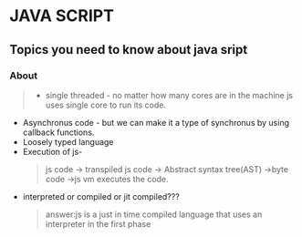 # JAVA SCRIPT
## Topics you need to know about java sript
### About
> - single threaded - no matter how many cores are in the machine js uses single core to run its code.
  - Asynchronus code - but we can make it a type of synchronus by using callback functions.
  - Loosely typed language
  - Execution of js- 
    > js code -> transpiled js code -> Abstract syntax tree(AST) ->byte code ->js vm executes the code.
  - interpreted or compiled or jit compiled???
    > answer:js is a just in time compiled language that uses an interpreter in the first phase